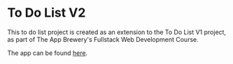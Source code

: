 # To Do List V2

This to do list project is created as an extension to the To Do List V1 project, as part of The App Brewery's Fullstack Web Development Course.

The app can be found [here](https://gentle-cove-80797.herokuapp.com/).